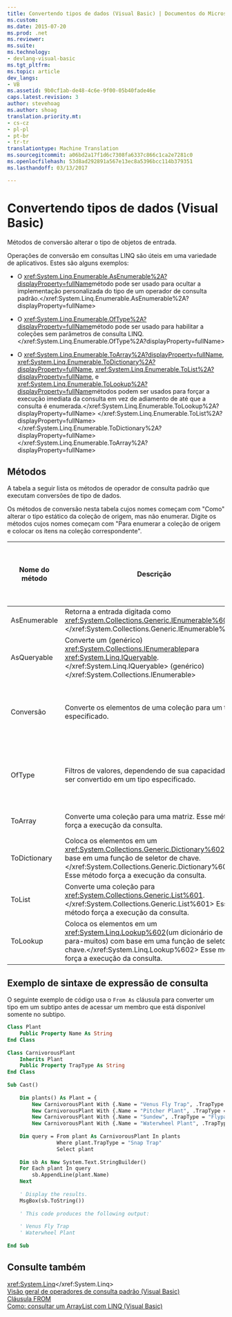 ```yaml
---
title: Convertendo tipos de dados (Visual Basic) | Documentos do Microsoft
ms.custom: 
ms.date: 2015-07-20
ms.prod: .net
ms.reviewer: 
ms.suite: 
ms.technology:
- devlang-visual-basic
ms.tgt_pltfrm: 
ms.topic: article
dev_langs:
- VB
ms.assetid: 9b0cf1ab-de48-4c6e-9f00-05b40fade46e
caps.latest.revision: 3
author: stevehoag
ms.author: shoag
translation.priority.mt:
- cs-cz
- pl-pl
- pt-br
- tr-tr
translationtype: Machine Translation
ms.sourcegitcommit: a06bd2a17f1d6c7308fa6337c866c1ca2e7281c0
ms.openlocfilehash: 53d8ad292891a567e13ec8a5396bcc114b379351
ms.lasthandoff: 03/13/2017

---
```

# <a name="converting-data-types-visual-basic"></a>Convertendo tipos de dados (Visual Basic)
Métodos de conversão alterar o tipo de objetos de entrada.  
  
 Operações de conversão em consultas LINQ são úteis em uma variedade de aplicativos. Estes são alguns exemplos:  
  
-   O <xref:System.Linq.Enumerable.AsEnumerable%2A?displayProperty=fullName>método pode ser usado para ocultar a implementação personalizada do tipo de um operador de consulta padrão.</xref:System.Linq.Enumerable.AsEnumerable%2A?displayProperty=fullName>  
  
-   O <xref:System.Linq.Enumerable.OfType%2A?displayProperty=fullName>método pode ser usado para habilitar a coleções sem parâmetros de consulta LINQ.</xref:System.Linq.Enumerable.OfType%2A?displayProperty=fullName>  
  
-   O <xref:System.Linq.Enumerable.ToArray%2A?displayProperty=fullName>, <xref:System.Linq.Enumerable.ToDictionary%2A?displayProperty=fullName>, <xref:System.Linq.Enumerable.ToList%2A?displayProperty=fullName>, e <xref:System.Linq.Enumerable.ToLookup%2A?displayProperty=fullName>métodos podem ser usados para forçar a execução imediata da consulta em vez de adiamento de até que a consulta é enumerada.</xref:System.Linq.Enumerable.ToLookup%2A?displayProperty=fullName> </xref:System.Linq.Enumerable.ToList%2A?displayProperty=fullName> </xref:System.Linq.Enumerable.ToDictionary%2A?displayProperty=fullName> </xref:System.Linq.Enumerable.ToArray%2A?displayProperty=fullName>  
  
## <a name="methods"></a>Métodos  
 A tabela a seguir lista os métodos de operador de consulta padrão que executam conversões de tipo de dados.  
  
 Os métodos de conversão nesta tabela cujos nomes começam com "Como" alterar o tipo estático da coleção de origem, mas não enumerar. Digite os métodos cujos nomes começam com "Para enumerar a coleção de origem e colocar os itens na coleção correspondente".  
  
|Nome do método|Descrição|Sintaxe de expressão de consulta do Visual Basic|Mais informações|  
|-----------------|-----------------|------------------------------------------|----------------------|  
|AsEnumerable|Retorna a entrada digitada como <xref:System.Collections.Generic.IEnumerable%601>.</xref:System.Collections.Generic.IEnumerable%601>|Não aplicável.|<xref:System.Linq.Enumerable.AsEnumerable%2A?displayProperty=fullName></xref:System.Linq.Enumerable.AsEnumerable%2A?displayProperty=fullName>|  
|AsQueryable|Converte um (genérico) <xref:System.Collections.IEnumerable>para <xref:System.Linq.IQueryable>.</xref:System.Linq.IQueryable> (genérico)</xref:System.Collections.IEnumerable>|Não aplicável.|<xref:System.Linq.Queryable.AsQueryable%2A?displayProperty=fullName></xref:System.Linq.Queryable.AsQueryable%2A?displayProperty=fullName>|  
|Conversão|Converte os elementos de uma coleção para um tipo especificado.|`From … As …`|<xref:System.Linq.Enumerable.Cast%2A?displayProperty=fullName></xref:System.Linq.Enumerable.Cast%2A?displayProperty=fullName><br /><br /> <xref:System.Linq.Queryable.Cast%2A?displayProperty=fullName></xref:System.Linq.Queryable.Cast%2A?displayProperty=fullName>|  
|OfType|Filtros de valores, dependendo de sua capacidade de ser convertido em um tipo especificado.|Não aplicável.|<xref:System.Linq.Enumerable.OfType%2A?displayProperty=fullName></xref:System.Linq.Enumerable.OfType%2A?displayProperty=fullName><br /><br /> <xref:System.Linq.Queryable.OfType%2A?displayProperty=fullName></xref:System.Linq.Queryable.OfType%2A?displayProperty=fullName>|  
|ToArray|Converte uma coleção para uma matriz. Esse método força a execução da consulta.|Não aplicável.|<xref:System.Linq.Enumerable.ToArray%2A?displayProperty=fullName></xref:System.Linq.Enumerable.ToArray%2A?displayProperty=fullName>|  
|ToDictionary|Coloca os elementos em um <xref:System.Collections.Generic.Dictionary%602>com base em uma função de seletor de chave.</xref:System.Collections.Generic.Dictionary%602> Esse método força a execução da consulta.|Não aplicável.|<xref:System.Linq.Enumerable.ToDictionary%2A?displayProperty=fullName></xref:System.Linq.Enumerable.ToDictionary%2A?displayProperty=fullName>|  
|ToList|Converte uma coleção para <xref:System.Collections.Generic.List%601>.</xref:System.Collections.Generic.List%601> Esse método força a execução da consulta.|Não aplicável.|<xref:System.Linq.Enumerable.ToList%2A?displayProperty=fullName></xref:System.Linq.Enumerable.ToList%2A?displayProperty=fullName>|  
|ToLookup|Coloca os elementos em um <xref:System.Linq.Lookup%602>(um dicionário de um-para-muitos) com base em uma função de seletor de chave.</xref:System.Linq.Lookup%602> Esse método força a execução da consulta.|Não aplicável.|<xref:System.Linq.Enumerable.ToLookup%2A?displayProperty=fullName></xref:System.Linq.Enumerable.ToLookup%2A?displayProperty=fullName>|  
  
## <a name="query-expression-syntax-example"></a>Exemplo de sintaxe de expressão de consulta  
 O seguinte exemplo de código usa o `From As` cláusula para converter um tipo em um subtipo antes de acessar um membro que está disponível somente no subtipo.  
  
```vb  
Class Plant  
    Public Property Name As String  
End Class  
  
Class CarnivorousPlant  
    Inherits Plant  
    Public Property TrapType As String  
End Class  
  
Sub Cast()  
  
    Dim plants() As Plant = {   
        New CarnivorousPlant With {.Name = "Venus Fly Trap", .TrapType = "Snap Trap"},   
        New CarnivorousPlant With {.Name = "Pitcher Plant", .TrapType = "Pitfall Trap"},   
        New CarnivorousPlant With {.Name = "Sundew", .TrapType = "Flypaper Trap"},   
        New CarnivorousPlant With {.Name = "Waterwheel Plant", .TrapType = "Snap Trap"}}  
  
    Dim query = From plant As CarnivorousPlant In plants   
                Where plant.TrapType = "Snap Trap"   
                Select plant  
  
    Dim sb As New System.Text.StringBuilder()  
    For Each plant In query  
        sb.AppendLine(plant.Name)  
    Next  
  
    ' Display the results.  
    MsgBox(sb.ToString())  
  
    ' This code produces the following output:  
  
    ' Venus Fly Trap  
    ' Waterwheel Plant  
  
End Sub  
```  
  
## <a name="see-also"></a>Consulte também  
 <xref:System.Linq></xref:System.Linq>   
 [Visão geral de operadores de consulta padrão (Visual Basic)](../../../../visual-basic/programming-guide/concepts/linq/standard-query-operators-overview.md)   
 [Cláusula FROM](../../../../visual-basic/language-reference/queries/from-clause.md)   
 [Como: consultar um ArrayList com LINQ (Visual Basic)](../../../../visual-basic/programming-guide/concepts/linq/how-to-query-an-arraylist-with-linq.md)
